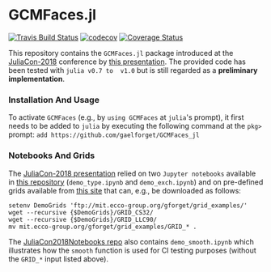 # GCMFaces.jl


[![Travis Build Status](https://api.travis-ci.org/gaelforget/GCMFaces_jl.svg?branch=master)](https://travis-ci.org/gaelforget/GCMFaces_jl)
[![codecov](https://codecov.io/gh/gaelforget/GCMFaces_jl/branch/master/graph/badge.svg)](https://codecov.io/gh/gaelforget/GCMFaces_jl)
[![Coverage Status](https://coveralls.io/repos/github/gaelforget/GCMFaces_jl/badge.svg?branch=master)](https://coveralls.io/github/gaelforget/GCMFaces_jl?branch=master)

This repository contains the `GCMFaces.jl` package introduced at the [JuliaCon-2018](http://juliacon.org/2018/) conference by [this presentation](https://youtu.be/RDxAy_zSUvg). The provided code has been tested with `julia v0.7 to  v1.0` but is still regarded as a **preliminary implementation**.

### Installation And Usage

To activate `GCMFaces`  (e.g., by `using GCMFaces` at `julia`'s prompt), it first needs to be added to `julia` by executing the following command at the `pkg>` prompt: `add https://github.com/gaelforget/GCMFaces_jl`


### Notebooks And Grids

The [JuliaCon-2018 presentation](https://youtu.be/RDxAy_zSUvg) relied on two `Jupyter notebooks` available in [this repository](https://github.com/gaelforget/JuliaCon2018Notebooks.git) (`demo_type.ipynb` and `demo_exch.ipynb`) and on pre-defined grids available from [this site](http://mit.ecco-group.org/opendap/gforget/grid_examples/contents.html) that can, e.g., be downloaded as follows:

```
setenv DemoGrids 'ftp://mit.ecco-group.org/gforget/grid_examples/'
wget --recursive {$DemoGrids}/GRID_CS32/
wget --recursive {$DemoGrids}/GRID_LLC90/
mv mit.ecco-group.org/gforget/grid_examples/GRID_* .
```

The [JuliaCon2018Notebooks repo](https://github.com/gaelforget/JuliaCon2018Notebooks.git) also contains `demo_smooth.ipynb` which illustrates how the `smooth` function is used for CI testing purposes (without the `GRID_*` input listed above). 





